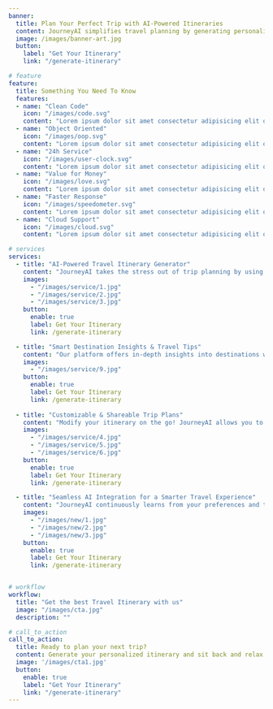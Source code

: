 ```yaml
---
banner:
  title: Plan Your Perfect Trip with AI-Powered Itineraries  
  content: JourneyAI simplifies travel planning by generating personalized, hassle-free itineraries in seconds. Just enter your destination, duration, and preferences, and let our AI curate the perfect trip for you.  
  image: /images/banner-art.jpg  
  button:  
    label: "Get Your Itinerary"  
    link: "/generate-itinerary"  

# feature
feature: 
  title: Something You Need To Know
  features:
  - name: "Clean Code"
    icon: "/images/code.svg"
    content: "Lorem ipsum dolor sit amet consectetur adipisicing elit quam nihil"
  - name: "Object Oriented"
    icon: "/images/oop.svg"
    content: "Lorem ipsum dolor sit amet consectetur adipisicing elit quam nihil"
  - name: "24h Service"
    icon: "/images/user-clock.svg"
    content: "Lorem ipsum dolor sit amet consectetur adipisicing elit quam nihil"
  - name: "Value for Money"
    icon: "/images/love.svg"
    content: "Lorem ipsum dolor sit amet consectetur adipisicing elit quam nihil"
  - name: "Faster Response"
    icon: "/images/speedometer.svg"
    content: "Lorem ipsum dolor sit amet consectetur adipisicing elit quam nihil"
  - name: "Cloud Support"
    icon: "/images/cloud.svg"
    content: "Lorem ipsum dolor sit amet consectetur adipisicing elit quam nihil"

# services
services:
  - title: "AI-Powered Travel Itinerary Generator"
    content: "JourneyAI takes the stress out of trip planning by using advanced AI to create personalized travel itineraries. Whether you're planning a weekend getaway or a month-long adventure, we provide the best recommendations for attractions, dining, and experiences tailored to your preferences."
    images:
      - "/images/service/1.jpg"
      - "/images/service/2.jpg"
      - "/images/service/3.jpg"
    button:
      enable: true
      label: Get Your Itinerary
      link: /generate-itinerary

  - title: "Smart Destination Insights & Travel Tips"
    content: "Our platform offers in-depth insights into destinations worldwide, providing real-time weather updates, safety tips, and cultural highlights. JourneyAI ensures you’re well-prepared for your trip, no matter where you're headed."
    images: 
      - "/images/service/9.jpg"
    button:
      enable: true
      label: Get Your Itinerary
      link: /generate-itinerary
  
  - title: "Customizable & Shareable Trip Plans"
    content: "Modify your itinerary on the go! JourneyAI allows you to add or remove activities, adjust timings, and save your plans. Easily share your personalized itinerary with friends and family or download it for offline use."
    images:
      - "/images/service/4.jpg"
      - "/images/service/5.jpg"
      - "/images/service/6.jpg"
    button:
      enable: true
      label: Get Your Itinerary
      link: /generate-itinerary

  - title: "Seamless AI Integration for a Smarter Travel Experience"
    content: "JourneyAI continuously learns from your preferences and travel history to offer better recommendations over time. Our AI-driven suggestions ensure you get the most out of your trips, making travel planning effortless and enjoyable."
    images:
      - "/images/new/1.jpg"
      - "/images/new/2.jpg"
      - "/images/new/3.jpg"
    button:
      enable: true
      label: Get Your Itinerary
      link: /generate-itinerary


# workflow
workflow: 
  title: "Get the best Travel Itinerary with us"
  image: "/images/cta.jpg"
  description: ""

# call_to_action
call_to_action:
  title: Ready to plan your next trip?
  content: Generate your personalized itinerary and sit back and relax for us to review your requirements and give you the best trip plan.
  image: '/images/cta1.jpg'
  button:
    enable: true
    label: "Get Your Itinerary"
    link: "/generate-itinerary"
---
```

